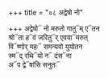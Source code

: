 +++
title = "०८ अद्वेषो नो"

+++
अद्वेषो᳓ नो मरुतो गातु᳓म् ए᳓तन  
श्रो᳓ता ह᳓वं जरितु᳓र् एवया᳓मरुत्  
वि᳓ष्णोर् महः᳓ समन्यवो युयोतन  
स्म᳓द् रथि᳓यो न᳓ दंस᳓ना  
अ᳓प द्वे᳓षांसि सनुतः᳓